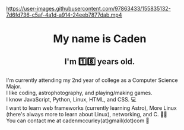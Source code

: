 https://user-images.githubusercontent.com/97863433/155835132-7d6fd736-c5af-4a1d-a914-24eeb7877dab.mp4
# <p align="center">My name is Caden

## <p align="center">I'm 1️⃣8️⃣ years old.


I'm currently attending my 2nd year of college as a Computer Science Major. <br>
I like coding, astrophotography, and playing/making games. <br>
I know JavaScript, Python, Linux, HTML, and CSS. 💻 <br>
I want to learn web frameworks (currently learning Astro), More Linux (there's always more to learn about Linux), networking, and C. 🧙‍♂️ <br>
You can contact me at cadenmccurley(at)gmail(dot)com 📩


